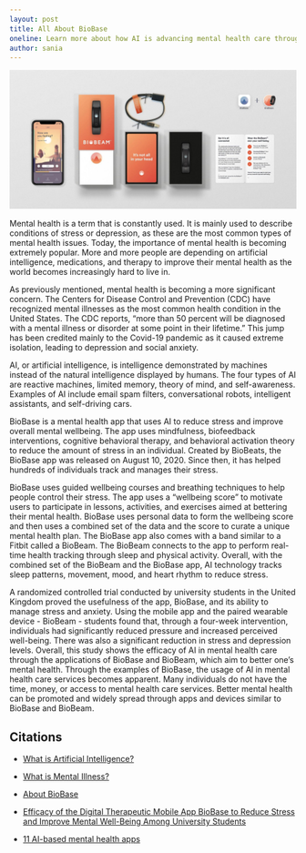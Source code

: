 ```yaml
---
layout: post
title: All About BioBase
oneline: Learn more about how AI is advancing mental health care through the stress-relieving app, BioBase. 
author: sania
---
```


![OCD](/images/blog/biobase.jpeg)

Mental health is a term that is constantly used. It is mainly used to describe conditions of stress or depression, as these are the most common types of mental health issues. Today, the importance of mental health is becoming extremely popular. More and more people are depending on artificial intelligence, medications, and therapy to improve their mental health as the world becomes increasingly hard to live in.

As previously mentioned, mental health is becoming a more significant concern. The Centers for Disease Control and Prevention (CDC) have recognized mental illnesses as the most common health condition in the United States. The CDC reports, “more than 50 percent will be diagnosed with a mental illness or disorder at some point in their lifetime.” This jump has been credited mainly to the Covid-19 pandemic as it caused extreme isolation, leading to depression and social anxiety.

AI, or artificial intelligence, is intelligence demonstrated by machines instead of the natural intelligence displayed by humans. The four types of AI are reactive machines, limited memory, theory of mind, and self-awareness. Examples of AI include email spam filters, conversational robots, intelligent assistants, and self-driving cars.

BioBase is a mental health app that uses AI to reduce stress and improve overall mental wellbeing. The app uses mindfulness, biofeedback interventions, cognitive behavioral therapy, and behavioral activation theory to reduce the amount of stress in an individual. Created by BioBeats, the BioBase app was released on August 10, 2020. Since then, it has helped hundreds of individuals track and manages their stress.

BioBase uses guided wellbeing courses and breathing techniques to help people control their stress. The app uses a “wellbeing score” to motivate users to participate in lessons, activities, and exercises aimed at bettering their mental health. BioBase uses personal data to form the wellbeing score and then uses a combined set of the data and the score to curate a unique mental health plan. The BioBase app also comes with a band similar to a Fitbit called a BioBeam. The BioBeam connects to the app to perform real-time health tracking through sleep and physical activity. Overall, with the combined set of the BioBeam and the BioBase app, AI technology tracks sleep patterns, movement, mood, and heart rhythm to reduce stress.

A randomized controlled trial conducted by university students in the United Kingdom proved the usefulness of the app, BioBase, and its ability to manage stress and anxiety. Using the mobile app and the paired wearable device - BioBeam - students found that, through a four-week intervention, individuals had significantly reduced pressure and increased perceived well-being. There was also a significant reduction in stress and depression levels. Overall, this study shows the efficacy of AI in mental health care through the applications of BioBase and BioBeam, which aim to better one’s mental health. Through the examples of BioBase, the usage of AI in mental health care services becomes apparent. Many individuals do not have the time, money, or access to mental health care services. Better mental health can be promoted and widely spread through apps and devices similar to BioBase and BioBeam.

## Citations

- [What is Artificial Intelligence?](https://builtin.com/artificial-intelligence)

- [What is Mental Illness?](https://www.cdc.gov/mentalhealth/learn/index.htm)

- [About BioBase](https://appadvice.com/app/biobase/1320409641)

- [Efficacy of the Digital Therapeutic Mobile App BioBase to Reduce Stress and Improve Mental Well-Being Among University Students](https://pubmed.ncbi.nlm.nih.gov/31926063/)

- [11 AI-based mental health apps](https://www.cmbclinicaltrials.com/post/11-ai-based-mental-health-apps)
